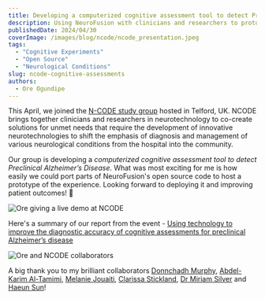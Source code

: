 ```yaml
---
title: Developing a computerized cognitive assessment tool to detect Preclinical Alzheimer’s Disease
description: Using NeuroFusion with clinicians and researchers to prototype mobile cognitive experiments.
publishedDate: 2024/04/30
coverImage: /images/blog/ncode/ncode_presentation.jpeg
tags:
  - "Cognitive Experiments"
  - "Open Source"
  - "Neurological Conditions"
slug: ncode-cognitive-assessments
authors:
  - Ore Ogundipe
---
```


This April, we joined the [N-CODE study group](https://www.n-code.org/activity/n-code-stakeholder-led-study-group-april-2024/) hosted in Telford, UK. NCODE brings together clinicians and researchers in neurotechnology to co-create solutions for unmet needs that require the development of innovative neurotechnologies to shift the emphasis of diagnosis and management of various neurological conditions from the hospital into the community.

Our group is developing a _computerized cognitive assessment tool to detect Preclinical Alzheimer’s Disease_. What was most exciting for me is how easily we could port parts of NeuroFusion's open source code to host a prototype of the experience. Looking forward to deploying it and improving patient outcomes! 🧠

![Ore giving a live demo at NCODE](/images/blog/ncode/ncode_presentation.jpeg)

Here's a summary of our report from the event - [Using technology to improve the diagnostic accuracy of cognitive assessments for preclinical Alzheimer’s disease](https://www.n-code.org/wp-content/uploads/2024/05/using-technology-to-improve-the-diagnostic-accuracy-of-cognitive-assessments-for-preclinical-alzheimers-disease.pdf)

![Ore and NCODE collaborators](/images/blog/ncode/ncode_team.jpeg)

A big thank you to my brilliant collaborators [Donnchadh Murphy](https://www.linkedin.com/in/donnchadh-murphy-45b983146), [Abdel-Karim Al-Tamimi](https://www.linkedin.com/in/artamimi/), [Melanie Jouaiti](https://www.linkedin.com/in/melanie-jouaiti/), [Clarissa Stickland](https://www.linkedin.com/in/clarissa-stickland/), [Dr Miriam Silver](https://www.linkedin.com/in/miriam-silver/) and [Haeun Sun](https://www.linkedin.com/in/haeun-sun-243b66251/)!

